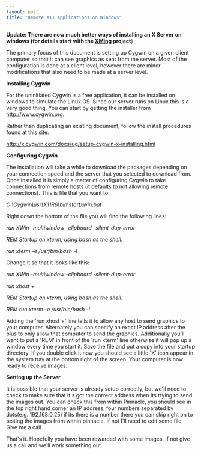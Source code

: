 ```yaml
---
layout: post
title: "Remote X11 Applications on Windows"
---
```


<strong>Update: There are now much better ways of installing an X Server on windows (for details start with the <a href="http://xming.sourceforge.net">XMing</a> project</strong>)

The primary focus of this document is setting up Cygwin on a given client computer so that it can see graphics as sent from the server. Most of the configuration is done at a client level, however there are minor modifications that also need to be made at a server level.

<strong>Installing Cygwin</strong>

For the uninitiated Cygwin is a free application, it can be installed on windows to simulate the Linux OS. Since our server runs on Linux this is a very good thing. You can start by getting the installer from <span style="text-decoration: underline;"><a href="http://www.cygwin.org/">http://www.cygwin.org</a></span>.

Rather than duplicating an existing document, follow the install procedures found at this site:

<span style="text-decoration: underline;"><a href="http://x.cygwin.com/docs/ug/setup-cygwin-x-installing.html">http://x.cygwin.com/docs/ug/setup-cygwin-x-installing.html</a></span>

<strong>Configuring Cygwin</strong>

The installation will take a while to download the packages depending on your connection speed and the server that you selected to download from. Once installed it is simply a matter of configuring Cygwin to take connections from remote hosts (it defaults to not allowing remote connections). This is file that you want to:

<em>C:\Cygwin\usr\X11R6\bin\startxwin.bat</em><strong> </strong>

Right down the bottom of the file you will find the following lines:

<em>run XWin -multiwindow -clipboard -silent-dup-error</em>

<em>REM Startup an xterm, using bash as the shell.</em>

<em>run xterm -e /usr/bin/bash -l</em>

Change it so that it looks like this:

<em>run XWin -multiwindow -clipboard -silent-dup-error</em>

<em>run xhost +</em>

<em>REM Startup an xterm, using bash as the shell.</em>

<em>REM run xterm -e /usr/bin/bash -l</em>

Adding the 'run xhost +' line tells it to allow any host to send graphics to your computer. Alternately you can specify an exact IP address after the plus to only allow that computer to send the graphics. Additionally you'll want to put a 'REM' in front of the 'run xterm' line otherwise it will pop up a window every time you start it. Save the file and put a copy into your startup directory. If you double click it now you should see a little 'X' icon appear in the system tray at the bottom right of the screen. Your computer is now ready to receive images.

<strong>Setting up the Server</strong>

It is possible that your server is already setup correctly, but we'll need to check to make sure that it's got the correct address when its trying to send the images out. You can check this from within Pinnacle, you should see in the top right hand corner an IP address, four numbers separated by dots(e.g. 192.168.0.25) if its there is a number there you can skip right on to testing the images from within pinnacle. If not I'll need to edit some file. Give me a call

That's it. Hopefully you have been rewarded with some images. If not give us a call and we'll work something out.
